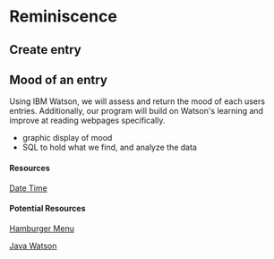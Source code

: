 # Reminiscence


## Create entry

## Mood of an entry
  
 Using IBM Watson, we will assess and return the mood of each users entries. Additionally, our program will build on Watson's learning and improve at reading webpages specifically. 

  - graphic display of mood 
  - SQL to hold what we find, and analyze the data 

#### Resources
[Date Time](http://tutorials.jenkov.com/java-internationalization/simpledateformat.html)

#### Potential Resources
[Hamburger Menu](https://codepen.io/erikterwan/pen/EVzeRP)

[Java Watson](https://cloud.ibm.com/apidocs/tone-analyzer?code=java)
